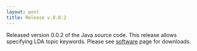 ```yaml
---
layout: post
title: Release v.0.0.2
---
```


Released version 0.0.2 of the Java source code. 
This release allows specifying LDA topic keywords. 
Please see <a href="{{ site.baseurl }}software">software</a> page for downloads.

